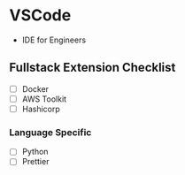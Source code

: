 # VSCode
- IDE for Engineers


## Fullstack Extension Checklist
- [ ] Docker
- [ ] AWS Toolkit
- [ ] Hashicorp

### Language Specific
- [ ] Python 
- [ ] Prettier
